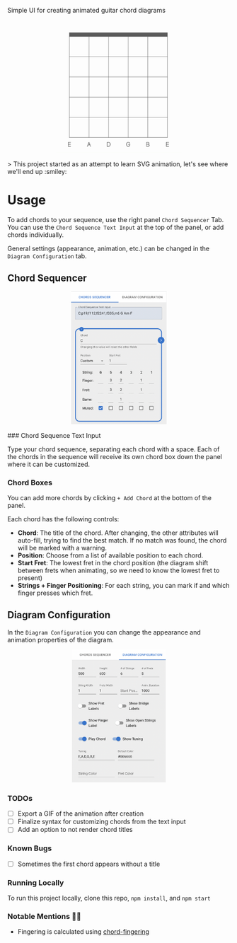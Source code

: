 Simple UI for creating animated guitar chord diagrams

<p align="center">
    <img src="/docs/DiagramGif.gif" alt="Animated Guitar Chord Diagram" height="300"/>
</p>
> This project started as an attempt to learn SVG animation, let's see where we'll end up :smiley:

# Usage

To add chords to your sequence, use the right panel `Chord Sequencer` Tab.
You can use the `Chord Sequence Text Input` at the top of the panel, or add chords individually.

General settings (appearance, animation, etc.) can be changed in the `Diagram Configuration` tab.

## Chord Sequencer
<p align="center">
<img src="/docs/ChordSequencerUI.png" alt="Chords Text Input and Chord Box" height="300"/>
</p>
### Chord Sequence Text Input

Type your chord sequence, separating each chord with a space. 
Each of the chords in the sequence will receive its own chord box down the panel where it can be customized.

### Chord Boxes

You can add more chords by clicking `+ Add Chord` at the bottom of the panel.

Each chord has the following controls:
- **Chord**: The title of the chord. After changing, the other attributes will auto-fill, trying to find the best match. If no match was found, the chord will be marked with a warning.
- **Position**: Choose from a list of available position to each chord.
- **Start Fret**: The lowest fret in the chord position (the diagram shift between frets when animating, so we need to know the lowest fret to present)
- **Strings + Finger Positioning**: For each string, you can mark if and which finger presses which fret.

## Diagram Configuration
In the `Diagram Configuration` you can change the appearance and animation properties of the diagram.
<p align="center">
<img src="/docs/DiagramConfigurationUI.png" alt="Diagram Configuration" height="300"/>
</p>

### TODOs

- [ ] Export a GIF of the animation after creation
- [ ] Finalize syntax for customizing chords from the text input
- [ ] Add an option to not render chord titles

### Known Bugs

- [ ] Sometimes the first chord appears without a title


### Running Locally

To run this project locally, clone this repo, `npm install`, and `npm start`

### Notable Mentions :clap::clap:

- Fingering is calculated using [chord-fingering](https://github.com/hyvyys/chord-fingering)